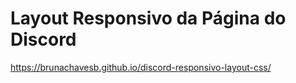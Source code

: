 # Layout Responsivo da Página do Discord
https://brunachavesb.github.io/discord-responsivo-layout-css/
